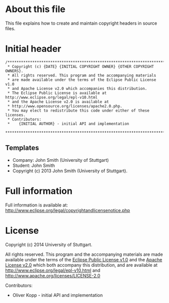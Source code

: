 # About this file

This file explains how to create and maintain copyright headers in source files.

# Initial header

```
/***********************************************************************
 * Copyright (c) {DATE} {INITIAL COPYRIGHT OWNER} {OTHER COPYRIGHT OWNERS}.
 * All rights reserved. This program and the accompanying materials
 * are made available under the terms of the Eclipse Public License v1.0
 * and Apache License v2.0 which accompanies this distribution.
 * The Eclipse Public License is available at http://www.eclipse.org/legal/epl-v10.html
 * and the Apache License v2.0 is available at
 * http://www.opensource.org/licenses/apache2.0.php.
 * You may elect to redistribute this code under either of these licenses.
 * Contributors:
 *    {INITIAL AUTHOR} - initial API and implementation
 *************************************************************************
```

## Templates
* Company: John Smith (University of Stuttgart)
* Student: John Smith
* Copyright (c) 2013 John Smith (University of Stuttgart).

# Full information

Full information is available at: http://www.eclipse.org/legal/copyrightandlicensenotice.php

# License
Copyright (c) 2014 University of Stuttgart.

All rights reserved. This program and the accompanying materials
are made available under the terms of the [Eclipse Public License v1.0]
and the [Apache License v2.0] which both accompany this distribution,
and are available at http://www.eclipse.org/legal/epl-v10.html
and http://www.apache.org/licenses/LICENSE-2.0

Contributors:
* Oliver Kopp - initial API and implementation


 [Apache License v2.0]: http://www.apache.org/licenses/LICENSE-2.0.html
 [Eclipse Public License v1.0]: http://www.eclipse.org/legal/epl-v10.html

